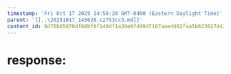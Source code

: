 ```yaml
---
timestamp: 'Fri Oct 17 2025 14:56:28 GMT-0400 (Eastern Daylight Time)'
parent: '[[..\20251017_145628.c2753cc3.md]]'
content_id: 6d76b65d70df68bf6f140df1a39e6fd49d7167aae4d02faa5b63362744266256
---
```


# response:
